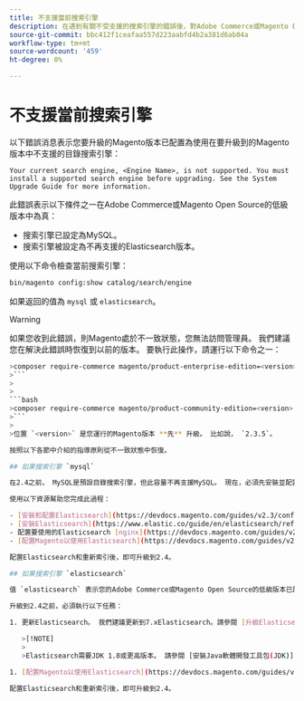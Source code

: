 ```yaml
---
title: 不支援當前搜索引擎
description: 在遇到有關不受支援的搜索引擎的錯誤後，對Adobe Commerce或Magento Open Source升級進行故障排除。
source-git-commit: bbc412f1ceafaa557d223aabfd4b2a381d6ab04a
workflow-type: tm+mt
source-wordcount: '459'
ht-degree: 0%

---
```



# 不支援當前搜索引擎

以下錯誤消息表示您要升級的Magento版本已配置為使用在要升級到的Magento版本中不支援的目錄搜索引擎：

```terminal
Your current search engine, <Engine Name>, is not supported. You must install a supported search engine before upgrading. See the System Upgrade Guide for more information.
```

此錯誤表示以下條件之一在Adobe Commerce或Magento Open Source的低級版本中為真：

- 搜索引擎已設定為MySQL。
- 搜索引擎被設定為不再支援的Elasticsearch版本。

使用以下命令檢查當前搜索引擎：

```bash
bin/magento config:show catalog/search/engine
```

如果返回的值為 `mysql` 或 `elasticsearch`。

>[!WARNING]
>
>如果您收到此錯誤，則Magento處於不一致狀態，您無法訪問管理員。 我們建議您在解決此錯誤時恢復到以前的版本。 要執行此操作，請運行以下命令之一：
>
>
```bash
>composer require-commerce magento/product-enterprise-edition=<version>
>```
>
>
```bash
>composer require-commerce magento/product-community-edition=<version>
>```
>
>位置 `<version>` 是您運行的Magento版本 **先** 升級。 比如說， `2.3.5`。

按照以下各節中介紹的指導原則從不一致狀態中恢復。

## 如果搜索引擎 `mysql`

在2.4之前， MySQL是預設目錄搜索引擎，但此容量不再支援MySQL。 現在，必須先安裝並配置Elasticsearch作為搜索引擎，然後才能升級到2.4。

使用以下資源幫助您完成此過程：

- [安裝和配置Elasticsearch](https://devdocs.magento.com/guides/v2.3/config-guide/elasticsearch/es-overview.html)
- [安裝Elasticsearch](https://www.elastic.co/guide/en/elasticsearch/reference/current/install-elasticsearch.html)
- 配置要使用的Elasticsearch [nginx](https://devdocs.magento.com/guides/v2.3/config-guide/elasticsearch/es-config-nginx.html) 或 [阿帕奇](https://devdocs.magento.com/guides/v2.3/config-guide/elasticsearch/es-config-apache.html)
- [配置Magento以使用Elasticsearch](https://devdocs.magento.com/guides/v2.3/config-guide/elasticsearch/configure-magento.html)

配置Elasticsearch和重新索引後，即可升級到2.4。

## 如果搜索引擎 `elasticsearch`

值 `elasticsearch` 表示您的Adobe Commerce或Magento Open Source的低級版本已配置為使用Elasticsearch2.x。此版本的Elasticsearch不再受支援。

升級到2.4之前，必須執行以下任務：

1. 更新Elasticsearch。 我們建議更新到7.xElasticsearch。請參閱 [升級Elasticsearch](https://www.elastic.co/guide/en/elasticsearch/reference/current/setup-upgrade.html) 有關備份資料、檢測潛在遷移問題和在部署到生產之前測試升級的完整說明。 根據您當前版本的Elasticsearch，可能需要或不需要完全群集重新啟動。

   >[!NOTE]
   >
   >Elasticsearch需要JDK 1.8或更高版本。 請參閱 [安裝Java軟體開發工具包(JDK)](https://devdocs.magento.com/guides/v2.4/install-gde/prereq/elasticsearch.html#prereq-java) 以檢查安裝的JDK版本。

1. [配置Magento以使用Elasticsearch](https://devdocs.magento.com/guides/v2.3/config-guide/elasticsearch/configure-magento.html) 重新索引。

配置Elasticsearch和重新索引後，即可升級到2.4。
